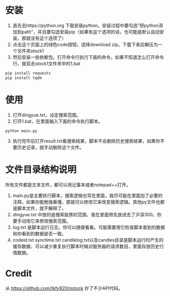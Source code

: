 # 安装
1. 首先去https://python.org 下载安装python。安装过程中要勾选"把python添加到path"，并且要勾选安装pip（如果有这个选项的话，也可能是默认自动安装，那就没有这个选项了）
2. 点击这个页面上的绿色code按钮，选择download zip。下载下来后解压为一个文件夹stock1
3. 然后安装一些依赖包。打开命令行执行下面的命令，如果不知道怎么打开命令行，就双击stock1文件夹中的1.bat
```bash
pip install requests
pip install tqdm
```
# 使用
1. 打开dingyue.txt，设定搜索范围。
2. 打开1.bat，在里面输入下面的命令执行脚本。
```
python main.py
```
3. 执行完毕后打开result.txt看搜索结果，脚本不会删除历史搜索结果，如果你不要历史记录，就手动删除这个文件。
 
# 文件目录结构说明
所有文件都是文本文件，都可以用记事本或者notepad++打开。
1. main.py是主要执行脚本，搜索逻辑也写在里面，我尽可能在里面加了必要的注释，如果你能勉强看懂，那就可以修改它来改变搜索逻辑。其他py文件也都是脚本文件，就不解释了。
2. dingyue.txt 中放的是搜索股票的范围，我在里面预先放进去了沪深300。你要手动改它来修改搜索范围。
3. log.txt 是脚本运行日志。你可以随便看看。可能需要用它检查脚本查到的数据和你看到的数据是否一致。
4. codeid.txt synctime.txt candlelog.txt以及candles目录是脚本运行时产生的缓存数据，可以减少重复执行脚本时候对服务器的请求数目，里面存放历史行情数据。

# Credit
从 https://github.com/tkfy920/qstock 抄了不少API代码。
